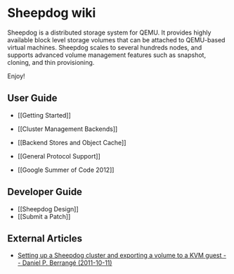 # Sheepdog wiki

Sheepdog is a distributed storage system for QEMU. It provides highly available block level storage volumes that can be attached to QEMU-based virtual machines. Sheepdog scales to several hundreds nodes, and supports advanced volume management features such as snapshot, cloning, and thin provisioning.

Enjoy!

## User Guide

 * [[Getting Started]]
 * [[Cluster Management Backends]]
 * [[Backend Stores and Object Cache]]
 * [[General Protocol Support]]

 * [[Google Summer of Code 2012]]

## Developer Guide
 * [[Sheepdog Design]]
 * [[Submit a Patch]]

## External Articles
 * [Setting up a Sheepdog cluster and exporting a volume to a KVM guest -- Daniel P. Berrangé (2011-10-11)](http://berrange.com/posts/2011/10/11/setting-up-a-sheepdog-cluster-and-exporting-a-volume-to-a-kvm-guest/)

